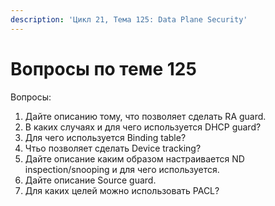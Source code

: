 ```yaml
---
description: 'Цикл 21, Тема 125: Data Plane Security'
---
```


# Вопросы по теме 125

Вопросы:

1. Дайте описанию тому, что позволяет сделать RA guard.
2. В каких случаях и для чего используется DHCP guard?
3. Для чего используется Binding table?
4. Чтьо позволяет сделать Device tracking?
5. Дайте описание каким образом настраивается ND inspection/snooping и для чего используется.
6. Дайте описание Source guard.
7. Для каких целей можно использовать PACL?

